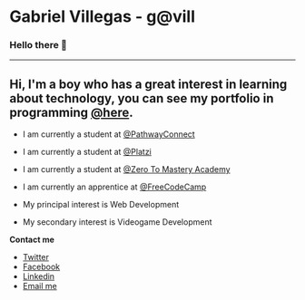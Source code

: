 # Gabriel Villegas - g@vill
### Hello there 👋
---
Hi, I'm a boy who has a great interest in learning about technology, you can see my portfolio in programming [@here](https://g4vill.github.io/myPortfolio/).
---
- I am currently a student at [@PathwayConnect](https://www.byupathway.org/pathwayconnect)
- I am currently a student at [@Platzi](https://www.platzi.com/@g4vill)
- I am currently a student at [@Zero To Mastery Academy](https://www.udemy.com/course/the-complete-web-developer-zero-to-mastery/)
- I am currently an apprentice at [@FreeCodeCamp](https://www.freecodecamp.org/g4vill)

- My principal interest is Web Development 
- My secondary interest is Videogame Development

**Contact me**

- [Twitter](https://twitter.com/g4vill)
- [Facebook](https://www.facebook.com/g4vill)
- [Linkedin](https://www.linkedin.com/in/g4vill/)
- [Email me](mailto:gabrielvillegas.dev@gmail.com)



<!--
**NSpooky/NSpooky** is a ✨ _special_ ✨ repository because its `README.md` (this file) appears on your GitHub profile.
-->

